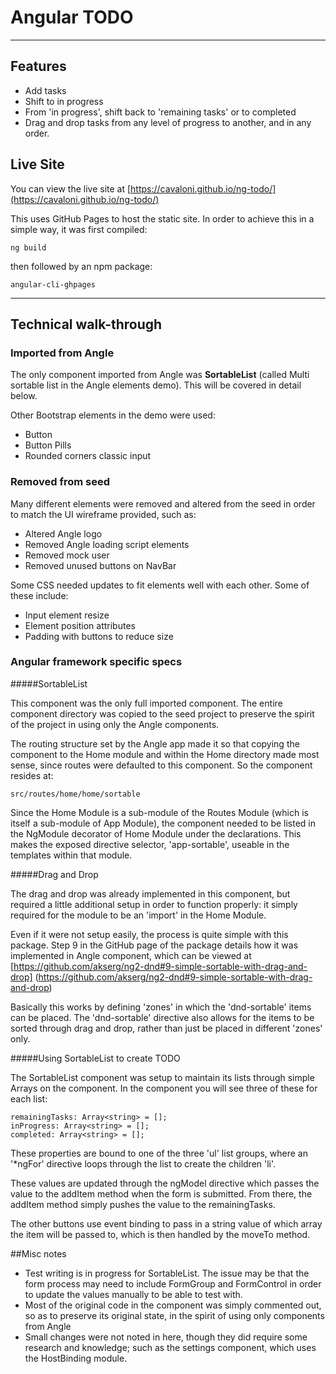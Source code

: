 # Angular TODO

----
## Features

* Add tasks
* Shift to in progress
* From 'in progress', shift back to 'remaining tasks' or to completed
* Drag and drop tasks from any level of progress to another, and in any order.

## Live Site
You can view the live site at [https://cavaloni.github.io/ng-todo/](https://cavaloni.github.io/ng-todo/)

This uses GitHub Pages to host the static site. In order to achieve this in a simple way, it was first compiled:

    ng build

then followed by an npm package:

    angular-cli-ghpages 

----
## Technical walk-through

### Imported from Angle

The only component imported from Angle was **SortableList** (called Multi sortable list in the Angle elements demo). This will be covered in detail below.

Other Bootstrap elements in the demo were used:

* Button
* Button Pills
* Rounded corners classic input

### Removed from seed

Many different elements were removed and altered from the seed in order to match the UI wireframe provided, such as:

* Altered Angle logo
* Removed Angle loading script elements
* Removed mock user
* Removed unused buttons on NavBar
 

Some CSS needed updates to fit elements well with each other. Some of these include:

* Input element resize
* Element position attributes
* Padding with buttons to reduce size

### Angular framework specific specs

#####SortableList

This component was the only full imported component. The entire component directory was copied to the seed project to preserve the spirit of the project in using only the Angle components. 

The routing structure set by the Angle app made it so that copying the component to the Home module and within the Home directory made most sense, since routes were defaulted to this component. So the component resides at:

    src/routes/home/home/sortable

Since the Home Module is a sub-module of the Routes Module (which is itself a sub-module of App Module), the component needed to be listed in the NgModule decorator of Home Module under the declarations. This makes the exposed directive selector, 'app-sortable', useable in the templates within that module.

#####Drag and Drop

The drag and drop was already implemented in this component, but required a little additional setup in order to function properly: it simply required for the module to be an 'import' in the Home Module.

Even if it were not setup easily, the process is quite simple with this package. Step 9 in the GitHub page of the package details how it was implemented in Angle component, which can be viewed at [https://github.com/akserg/ng2-dnd#9-simple-sortable-with-drag-and-drop] (https://github.com/akserg/ng2-dnd#9-simple-sortable-with-drag-and-drop)

Basically this works by defining 'zones' in which the 'dnd-sortable' items can be placed. The 'dnd-sortable' directive also allows for the items to be sorted through drag and drop, rather than just be placed in different 'zones' only.

#####Using SortableList to create TODO

The SortableList component was setup to maintain its lists through simple Arrays on the component. In the component you will see three of these for each list:

    remainingTasks: Array<string> = [];
    inProgress: Array<string> = [];
    completed: Array<string> = [];

These properties are bound to one of the three 'ul' list groups, where an '*ngFor' directive loops through the list to create the children 'li'.

These values are updated through the ngModel directive which passes the value to the addItem method when the form is submitted. From there, the addItem method simply pushes the value to the remainingTasks. 

The other buttons use event binding to pass in a string value of which array the item will be passed to, which is then handled by the moveTo method.

##Misc notes
* Test writing is in progress for SortableList. The issue may be that the form process may need to include FormGroup and FormControl in order to update the values manually to be able to test with. 
* Most of the original code in the component was simply commented out, so as to preserve its original state, in the spirit of using only components from Angle
* Small changes were not noted in here, though they did require some research and knowledge; such as the settings component, which uses the HostBinding module.

